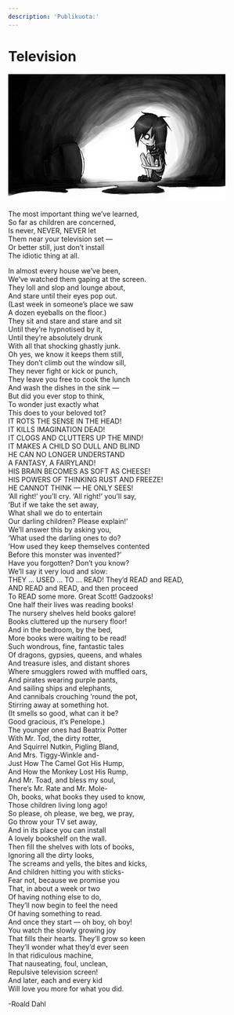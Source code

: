```yaml
---
description: 'Publikuota:'
---
```


# Television

![](../../.gitbook/assets/television_by_sprinklexeater_thumb.jpg)

The most important thing we’ve learned,  
So far as children are concerned,  
Is never, NEVER, NEVER let  
Them near your television set —  
Or better still, just don’t install  
The idiotic thing at all.

In almost every house we’ve been,  
We’ve watched them gaping at the screen.  
They loll and slop and lounge about,  
And stare until their eyes pop out.  
\(Last week in someone’s place we saw  
A dozen eyeballs on the floor.\)  
They sit and stare and stare and sit  
Until they’re hypnotised by it,  
Until they’re absolutely drunk  
With all that shocking ghastly junk.  
Oh yes, we know it keeps them still,  
They don’t climb out the window sill,  
They never fight or kick or punch,  
They leave you free to cook the lunch  
And wash the dishes in the sink —  
But did you ever stop to think,  
To wonder just exactly what  
This does to your beloved tot?  
IT ROTS THE SENSE IN THE HEAD!  
IT KILLS IMAGINATION DEAD!  
IT CLOGS AND CLUTTERS UP THE MIND!  
IT MAKES A CHILD SO DULL AND BLIND  
HE CAN NO LONGER UNDERSTAND  
A FANTASY, A FAIRYLAND!  
HIS BRAIN BECOMES AS SOFT AS CHEESE!  
HIS POWERS OF THINKING RUST AND FREEZE!  
HE CANNOT THINK — HE ONLY SEES!  
‘All right!’ you’ll cry. ‘All right!’ you’ll say,  
‘But if we take the set away,  
What shall we do to entertain  
Our darling children? Please explain!’  
We’ll answer this by asking you,  
‘What used the darling ones to do?  
‘How used they keep themselves contented  
Before this monster was invented?’  
Have you forgotten? Don’t you know?  
We’ll say it very loud and slow:  
THEY … USED … TO … READ! They’d READ and READ,  
AND READ and READ, and then proceed  
To READ some more. Great Scott! Gadzooks!  
One half their lives was reading books!  
The nursery shelves held books galore!  
Books cluttered up the nursery floor!  
And in the bedroom, by the bed,  
More books were waiting to be read!  
Such wondrous, fine, fantastic tales  
Of dragons, gypsies, queens, and whales  
And treasure isles, and distant shores  
Where smugglers rowed with muffled oars,  
And pirates wearing purple pants,  
And sailing ships and elephants,  
And cannibals crouching ’round the pot,  
Stirring away at something hot.  
\(It smells so good, what can it be?  
Good gracious, it’s Penelope.\)  
The younger ones had Beatrix Potter  
With Mr. Tod, the dirty rotter,  
And Squirrel Nutkin, Pigling Bland,  
And Mrs. Tiggy-Winkle and-  
Just How The Camel Got His Hump,  
And How the Monkey Lost His Rump,  
And Mr. Toad, and bless my soul,  
There’s Mr. Rate and Mr. Mole-  
Oh, books, what books they used to know,  
Those children living long ago!  
So please, oh please, we beg, we pray,  
Go throw your TV set away,  
And in its place you can install  
A lovely bookshelf on the wall.  
Then fill the shelves with lots of books,  
Ignoring all the dirty looks,  
The screams and yells, the bites and kicks,  
And children hitting you with sticks-  
Fear not, because we promise you  
That, in about a week or two  
Of having nothing else to do,  
They’ll now begin to feel the need  
Of having something to read.  
And once they start — oh boy, oh boy!  
You watch the slowly growing joy  
That fills their hearts. They’ll grow so keen  
They’ll wonder what they’d ever seen  
In that ridiculous machine,  
That nauseating, foul, unclean,  
Repulsive television screen!  
And later, each and every kid  
Will love you more for what you did.

-Roald Dahl

